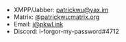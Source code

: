 - XMPP/Jabber: patrickwu@yax.im
- Matrix: [@patrickwu:matrix.org](https://matrix.to/#/@patrickwu:matrix.org)
- Email: [i@pkwl.ink](mailto:i@pkwl.ink)
- Discord: i-forgor-my-password#4712